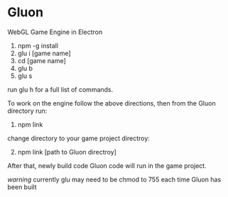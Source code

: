 # Gluon
WebGL Game Engine in Electron

1) npm -g install
2) glu i [game name]
3) cd [game name]
4) glu b
5) glu s

run glu h for a full list of commands.

To work on the engine follow the above directions, then from the Gluon directory run:

1) npm link

change directory to your game project directroy:

2) npm link [path to Gluon directroy]

After that, newly build code Gluon code will run in the game project.

*warning* currently glu may need to be chmod to 755 each time Gluon has been built
